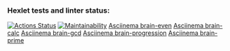 ### Hexlet tests and linter status:
[![Actions Status](https://github.com/Sergey242407/python-project-49/actions/workflows/hexlet-check.yml/badge.svg)](https://github.com/Sergey242407/python-project-49/actions)
[![Maintainability](https://api.codeclimate.com/v1/badges/ced6c049738d43d2b308/maintainability)](https://codeclimate.com/github/Sergey242407/python-project-49/maintainability)
[Asciinema brain-even](https://asciinema.org/connect/fb3966da-9b43-4869-9186-fc727bf4c7db)
[Asciinema brain-calc](https://asciinema.org/a/4PF7H6WK4fH4nRmJwstN9UaZp)
[Asciinema brain-gcd](https://asciinema.org/a/m9JjarJQWaYfn6o3lnlSlptY0)
[Asciinema brain-progression](https://asciinema.org/a/zSRaYrxGeNFLXSt5reyz4Pi7B)
[Asciinema brain-prime](https://asciinema.org/a/GG328e81gNeyopcvv2UfoTIUD)
